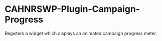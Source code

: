 # CAHNRSWP-Plugin-Campaign-Progress
Registers a widget which displays an animated campaign progress meter.
